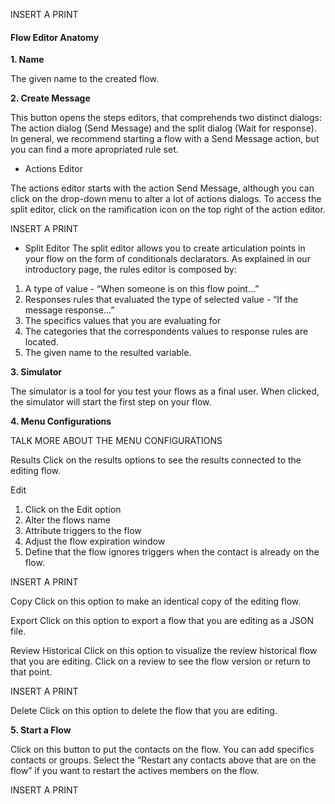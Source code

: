 INSERT A PRINT

#### Flow Editor Anatomy ####

**1. Name**

The given name to the created flow.

**2. Create Message**

This button opens the steps editors, that comprehends two distinct dialogs: The action dialog (Send Message) and the split dialog (Wait for response). In general, we recommend starting a flow with a Send Message action, but you can find a more apropriated rule set.

- Actions Editor

The actions editor starts with the action Send Message, although you can click on the drop-down menu to alter a lot of actions dialogs. To access the split editor, click on the ramification icon on the top right of the action editor.

INSERT A PRINT

- Split Editor
 The split editor allows you to create articulation points in your flow on the form of conditionals declarators. As explained in our introductory page, the rules editor is composed by:
 1. A type of value -  “When someone is on this flow point…”
 2. Responses rules that evaluated the type of selected value - “If the message response…”
 3. The specifics values that you are evaluating for
 4. The categories that the correspondents values to response rules are located.
 5. The given name to the resulted variable.

**3. Simulator**

The simulator is a tool for you test your flows as a final user. When clicked, the simulator will start the first step on your flow.

**4. Menu Configurations**

TALK MORE ABOUT THE MENU CONFIGURATIONS

Results
Click on the results options to see the results connected to the editing flow.

Edit 
 1. Click on the  Edit option
 2. Alter the flows name
 3. Attribute triggers to the flow
 4. Adjust the flow expiration window
 5. Define that the flow ignores triggers when the contact is already on the flow.

INSERT A PRINT
 
Copy
Click on this option to make an identical copy of the editing flow.

Export
Click on this option to export a flow that you are editing as a JSON file.

Review Historical
Click on this option to visualize the review historical flow that you are editing. Click on a review to see the flow version or return to that point.

INSERT A PRINT

Delete
Click on this option to delete the flow that you are editing.

**5. Start a Flow**

Click on this button to put the contacts on the flow. You can add specifics contacts or groups. Select the “Restart any contacts above that are on the flow” if you want to restart the actives members on the flow.

 INSERT A PRINT
